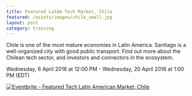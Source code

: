 ```yaml
---
title: Featured LatAm Tech Market, Chile
featured: /assets/images/chile_small.jpg
layout: post
category: training
---
```


<p>
Chile is one of the most mature economies in Latin America. Santiago is a well-organized city with good public transport. Find out more about the Chilean tech sector, and investors and connectors in the ecosystem.
</p>
<!--more-->
<p>
Wednesday, 6 April 2016 at 12:00 PM - Wednesday, 20 April 2016 at 1:00 PM (EDT)
</p>
<p>
<a href="https://www.eventbrite.ca/e/featured-tech-latin-american-market-chile-tickets-20705844739?ref=ebtnebregn" target="_blank"><img src="https://www.eventbrite.ca/custombutton?eid=20705844739" alt="Eventbrite - Featured Tech Latin American Market: Chile" /></a> 
</p>
